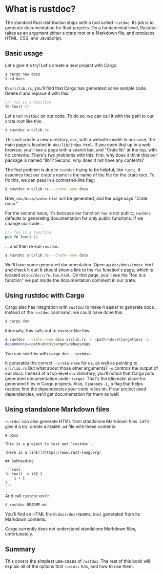 # What is rustdoc?

The standard Rust distribution ships with a tool called `rustdoc`. Its job is
to generate documentation for Rust projects. On a fundamental level, Rustdoc
takes as an argument either a crate root or a Markdown file, and produces HTML,
CSS, and JavaScript.

## Basic usage

Let's give it a try! Let's create a new project with Cargo:

```bash
$ cargo new docs
$ cd docs
```

In `src/lib.rs`, you'll find that Cargo has generated some sample code. Delete
it and replace it with this:

```rust
/// foo is a function
fn foo() {}
```

Let's run `rustdoc` on our code. To do so, we can call it with the path to
our crate root like this:

```bash
$ rustdoc src/lib.rs
```

This will create a new directory, `doc`, with a website inside! In our case,
the main page is located in `doc/lib/index.html`. If you open that up in
a web browser, you'll see a page with a search bar, and "Crate lib" at the
top, with no contents. There's two problems with this: first, why does it
think that our package is named "lib"? Second, why does it not have any
contents?

The first problem is due to `rustdoc` trying to be helpful; like `rustc`,
it assumes that our crate's name is the name of the file for the crate
root. To fix this, we can pass in a command-line flag:

```bash
$ rustdoc src/lib.rs --crate-name docs
```

Now, `doc/docs/index.html` will be generated, and the page says "Crate docs."

For the second issue, it's because our function `foo` is not public; `rustdoc`
defaults to generating documentation for only public functions. If we change
our code...

```rust
/// foo is a function
pub fn foo() {}
```

... and then re-run `rustdoc`:

```bash
$ rustdoc src/lib.rs --crate-name docs
```

We'll have some generated documentation. Open up `doc/docs/index.html` and
check it out! It should show a link to the `foo` function's page, which
is located at `doc/docs/fn.foo.html`. On that page, you'll see the "foo is
a function" we put inside the documentation comment in our crate.

## Using rustdoc with Cargo

Cargo also has integration with `rustdoc` to make it easier to generate
docs. Instead of the `rustdoc` command, we could have done this:

```bash
$ cargo doc
```

Internally, this calls out to `rustdoc` like this:

```bash
$ rustdoc --crate-name docs srclib.rs -o <path>\docs\target\doc -L
dependency=<path>docs\target\debug\deps
```

You can see this with `cargo doc --verbose`.

It generates the correct `--crate-name` for us, as well as pointing to
`src/lib.rs` But what about those other arguments? `-o` controls the
*o*utput of our docs. Instead of a top-level `doc` directory, you'll
notice that Cargo puts generated documentation under `target`. That's
the idiomatic place for generated files in Cargo projects. Also, it
passes `-L`, a flag that helps rustdoc find the dependencies
your code relies on. If our project used dependencies, we'd get
documentation for them as well!

## Using standalone Markdown files

`rustdoc` can also generate HTML from standalone Markdown files. Let's
give it a try: create a `README.md` file with these contents:

````text
# Docs

This is a project to test out `rustdoc`.

[Here is a link!](https://www.rust-lang.org)

## Subheading

```rust
fn foo() -> i32 {
    1 + 1
}
```
````

And call `rustdoc` on it:

```bash
$ rustdoc README.md
```

You'll find an HTML file in `docs/doc/README.html` generated from its
Markdown contents.

Cargo currently does not understand standalone Markdown files, unfortunately.

## Summary

This covers the simplest use-cases of `rustdoc`. The rest of this book will
explain all of the options that `rustdoc` has, and how to use them.